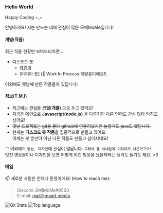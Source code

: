 ### Hello World

Happy Coding \~_\~  
  
안녕하세요! 저는 만드는 데에 관심이 많은 모메MoMe입니다!  

#### 개발(작품)

최근 작품 현황만 보여드리자면...

- 디스코드 봇:
    - [카린이](https://discord.com/oauth2/authorize?client_id=708704657920491592&scope=bot&permissions=3525696)
    - [마피아 봇] (🚧 Work In Process 개발중이에요!)
    
이외에도 옛날에 만든 작품들이 있답니다!



#### 정보(T.M.I)

- 최근에는 관심을 **코딩(개발)** 으로 두고 있어요!
- 지금은 메인으로 **Javascript(node.js)** 을 다루지만 다른 언어도 관심 많아 익히고 싶어요!
- ~~옛날 프로젝트는 git을 몰라 github에 안올려놨지만 놀랍게도 java도 했답니다.~~
- 현재는 **디스코드 봇 작품**을 집중적으로 만들고 있어요.  
이제는 봇 뿐만이 아닌 다른 작품도 만들고 싶어지네요! 

그 이외에도 `영상, 디자인`에 관심이 많답니다. `그래서 풀 닉네임에 미디어가 나온거고요!`  
멋진 영상물이나 디자인을 보면 어떻게 이런 발상을 냈을까라는 생각도 들기도 해요.  <3


#### 메일
📫 새로운 사람은 언제나 환영이에요! (How to reach me):
> Discord: 모메MoMe#0500   
> E-mail: mail@moart.media

![Git Stats](https://github-readme-stats.vercel.app/api?username=moartmedia&show_icons=true&theme=graywhite) ![Top language](https://readme-stats-cfgj2cxdy.vercel.app/api/top-langs/?username=MoartMedia&hide=c%23,css,html&theme=graywhite)

<!--
**MoartMedia/MoartMedia** is a ✨ _special_ ✨ repository because its `README.md` (this file) appears on your GitHub profile.

Here are some ideas to get you started:

- 🔭 I’m currently working on ...
- 🌱 I’m currently learning ...
- 👯 I’m looking to collaborate on ...
- 🤔 I’m looking for help with ...
- 💬 Ask me about ...
- 📫 How to reach me: ...
- 😄 Pronouns: ...
- ⚡ Fun fact: ...
-->
